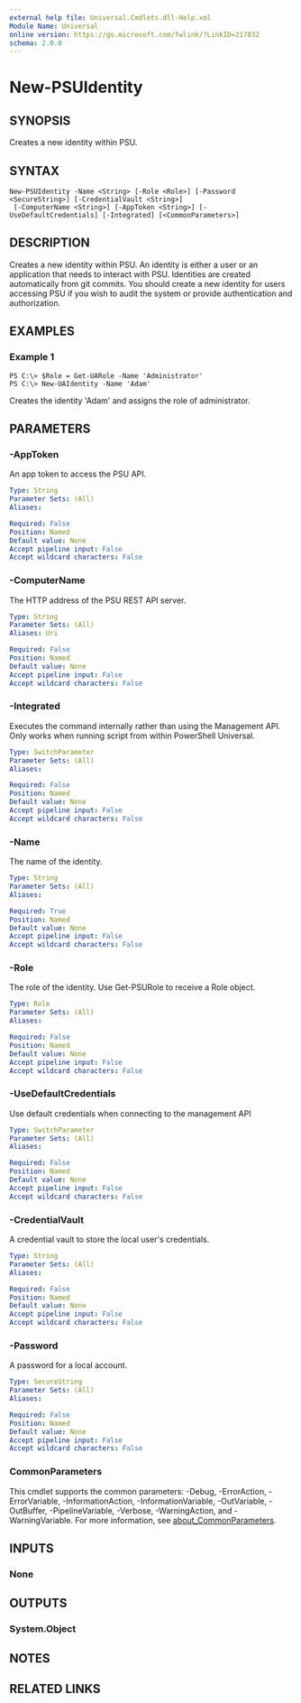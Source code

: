 ```yaml
---
external help file: Universal.Cmdlets.dll-Help.xml
Module Name: Universal
online version: https://go.microsoft.com/fwlink/?LinkID=217032
schema: 2.0.0
---
```


# New-PSUIdentity

## SYNOPSIS
Creates a new identity within PSU.

## SYNTAX

```
New-PSUIdentity -Name <String> [-Role <Role>] [-Password <SecureString>] [-CredentialVault <String>]
 [-ComputerName <String>] [-AppToken <String>] [-UseDefaultCredentials] [-Integrated] [<CommonParameters>]
```

## DESCRIPTION
Creates a new identity within PSU.
An identity is either a user or an application that needs to interact with PSU.
Identities are created automatically from git commits.
You should create a new identity for users accessing PSU if you wish to audit the system or provide authentication and authorization.

## EXAMPLES

### Example 1
```
PS C:\> $Role = Get-UARole -Name 'Administrator'
PS C:\> New-UAIdentity -Name 'Adam'
```

Creates the identity 'Adam' and assigns the role of administrator.

## PARAMETERS

### -AppToken
An app token to access the PSU API.

```yaml
Type: String
Parameter Sets: (All)
Aliases:

Required: False
Position: Named
Default value: None
Accept pipeline input: False
Accept wildcard characters: False
```

### -ComputerName
The HTTP address of the PSU REST API server.

```yaml
Type: String
Parameter Sets: (All)
Aliases: Uri

Required: False
Position: Named
Default value: None
Accept pipeline input: False
Accept wildcard characters: False
```

### -Integrated
Executes the command internally rather than using the Management API. Only works when running script from within PowerShell Universal. 

```yaml
Type: SwitchParameter
Parameter Sets: (All)
Aliases:

Required: False
Position: Named
Default value: None
Accept pipeline input: False
Accept wildcard characters: False
```

### -Name
The name of the identity.

```yaml
Type: String
Parameter Sets: (All)
Aliases:

Required: True
Position: Named
Default value: None
Accept pipeline input: False
Accept wildcard characters: False
```

### -Role
The role of the identity.
Use Get-PSURole to receive a Role object.

```yaml
Type: Role
Parameter Sets: (All)
Aliases:

Required: False
Position: Named
Default value: None
Accept pipeline input: False
Accept wildcard characters: False
```

### -UseDefaultCredentials
Use default credentials when connecting to the management API

```yaml
Type: SwitchParameter
Parameter Sets: (All)
Aliases:

Required: False
Position: Named
Default value: None
Accept pipeline input: False
Accept wildcard characters: False
```

### -CredentialVault
A credential vault to store the local user's credentials.

```yaml
Type: String
Parameter Sets: (All)
Aliases:

Required: False
Position: Named
Default value: None
Accept pipeline input: False
Accept wildcard characters: False
```

### -Password
A password for a local account. 

```yaml
Type: SecureString
Parameter Sets: (All)
Aliases:

Required: False
Position: Named
Default value: None
Accept pipeline input: False
Accept wildcard characters: False
```

### CommonParameters
This cmdlet supports the common parameters: -Debug, -ErrorAction, -ErrorVariable, -InformationAction, -InformationVariable, -OutVariable, -OutBuffer, -PipelineVariable, -Verbose, -WarningAction, and -WarningVariable. For more information, see [about_CommonParameters](http://go.microsoft.com/fwlink/?LinkID=113216).

## INPUTS

### None
## OUTPUTS

### System.Object
## NOTES

## RELATED LINKS
